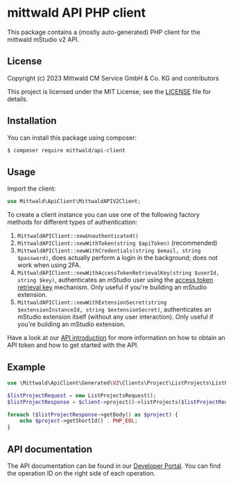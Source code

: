 # mittwald API PHP client

This package contains a (mostly auto-generated) PHP client for the mittwald mStudio v2 API.

## License

Copyright (c) 2023 Mittwald CM Service GmbH & Co. KG and contributors

This project is licensed under the MIT License; see the [LICENSE](./LICENSE) file for details.

## Installation

You can install this package using composer:

```bash
$ composer require mittwald/api-client
```

## Usage

Import the client:

```php
use Mittwald\ApiClient\MittwaldAPIV2Client;
```

To create a client instance you can use one of the following factory methods for
different types of authentication:

1. `MittwaldAPIClient::newUnauthenticated()`
2. `MittwaldAPIClient::newWithToken(string $apiToken)` (recommended)
3. `MittwaldAPIClient::newWithCredentials(string $email, string $password)`, does actually perform a login in the background; does not work when using 2FA.
4. `MittwaldAPIClient::newWithAccessTokenRetrievalKey(string $userId, string $key)`, authenticates an mStudio user using the [access token retrieval key][atrek] mechanism. Only useful if you're building an mStudio extension.
5. `MittwaldAPIClient::newWithExtensionSecret(string $extensionInstanceId, string $extensionSecret)`, authenticates an mStudio extension itself (without any user interaction). Only useful if you're building an mStudio extension.

Have a look at our [API introduction][api-getting-started] for more information
on how to obtain an API token and how to get started with the API.

## Example

```php
use \Mittwald\ApiClient\Generated\V2\Clients\Project\ListProjects\ListProjectsRequest;

$listProjectRequest = new ListProjectsRequest();
$listProjectResponse = $client->project()->listProjects($listProjectRequest);

foreach ($listProjectResponse->getBody() as $project) {
    echo $project->getShortId() . PHP_EOL;
}
```

## API documentation

The API documentation can be found in our [Developer Portal][api-ref]. You can find the operation ID on the right side of each operation.

[api-getting-started]: https://developer.mittwald.de/docs/v2/api/intro
[api-ref]: https://developer.mittwald.de/reference/v2/
[atrek]: https://developer.mittwald.de/docs/v2/contribution/overview/concepts/authentication/